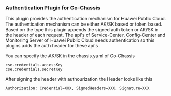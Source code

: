 ### Authentication Plugin for Go-Chassis

This plugin provides the authentication mechanism for Huawei Public Cloud.
The authentication mechanism can be either AK/SK based or token based.
Based on the type this plugin appends the signed auth token or AK/SK in the header of 
each request. The api's of Service-Center, Config-Center and Monitoring Server of
Huawei Public Cloud needs authentication so this plugins adds the auth header for 
these api's.


You can specify the AK/SK in the chassis.yaml of Go-Chassis  
```
cse.credentials.accessKey
cse.credentials.secretKey
```

After signing the header with authourization the Header looks like this  
```
Authorization: Credential=XXX, SignedHeaders=XXX, Signature=XXX
```

